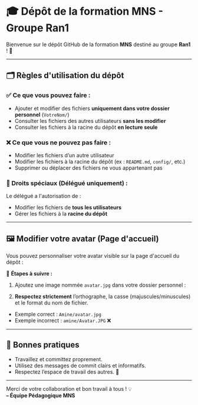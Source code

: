 # 🎓 Dépôt de la formation MNS - Groupe Ran1

Bienvenue sur le dépôt GitHub de la formation **MNS** destiné au groupe **Ran1** ! 🚀

---

## 🗂️ Règles d'utilisation du dépôt

### ✅ Ce que vous **pouvez faire** :

- Ajouter et modifier des fichiers **uniquement dans votre dossier personnel** (`VotreNom/`)
- Consulter les fichiers des autres utilisateurs **sans les modifier**
- Consulter les fichiers à la racine du dépôt **en lecture seule**

### ❌ Ce que vous **ne pouvez pas faire** :

- Modifier les fichiers d’un autre utilisateur
- Modifier les fichiers à la racine du dépôt (ex : `README.md`, `config/`, etc.)
- Supprimer ou déplacer des fichiers ne vous appartenant pas

### 👑 Droits spéciaux (Délégué uniquement) :

Le délégué a l'autorisation de :
- Modifier les fichiers de **tous les utilisateurs**
- Gérer les fichiers à la **racine du dépôt**

---

## 🖼️ Modifier votre avatar (Page d'accueil)

Vous pouvez personnaliser votre avatar visible sur la page d'accueil du dépôt :

📌 **Étapes à suivre :**

1. Ajoutez une image nommée `avatar.jpg` dans votre dossier personnel :

2. **Respectez strictement** l’orthographe, la casse (majuscules/minuscules) et le format du nom de fichier.
- Exemple correct : `Amine/avatar.jpg`
- Exemple incorrect : `amine/Avatar.JPG` ❌

---

## 💬 Bonnes pratiques

- Travaillez et committez proprement.
- Utilisez des messages de commit clairs et informatifs.
- Respectez l’espace de travail des autres. 🤝

---

Merci de votre collaboration et bon travail à tous ! 💡  
**– Équipe Pédagogique MNS**

